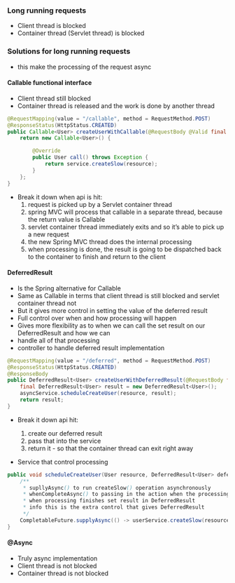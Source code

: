 ### Long running requests
* Client thread is blocked
* Container thread (Servlet thread) is blocked

### Solutions for long running requests
* this make the processing of the request async

#### Callable functional interface
* Client thread still blocked
* Container thread is released and the work is done by another thread

```java
@RequestMapping(value = "/callable", method = RequestMethod.POST)
@ResponseStatus(HttpStatus.CREATED)
public Callable<User> createUserWithCallable(@RequestBody @Valid final User resource) {
    return new Callable<User>() {

        @Override
        public User call() throws Exception {
            return service.createSlow(resource);
        }
    };
}
```
* Break it down when api is hit:
    1. request is picked up by a Servlet container thread
    2. spring MVC will process that callable in a separate thread, because the return value is Callable 
    3. servlet container thread immediately exits and so it’s able to pick up a new request
    4. the new Spring MVC thread does the internal processing
    5. when processing is done, the result is going to be dispatched back to the container to finish and return to the client

#### DeferredResult
* Is the Spring alternative for Callable
* Same as Callable in terms that client thread is still blocked and servlet container thread not
* But it gives more control in setting the value of the deferred result
* Full control over when and how processing will happen
* Gives more flexibility as to when we can call the set result on our DeferredResult and how we can
* handle all of that processing
* controller to handle deferred result implementation
```java
@RequestMapping(value = "/deferred", method = RequestMethod.POST)
@ResponseStatus(HttpStatus.CREATED)
@ResponseBody
public DeferredResult<User> createUserWithDeferredResult(@RequestBody final User resource) {
    final DeferredResult<User> result = new DeferredResult<User>();
    asyncService.scheduleCreateUser(resource, result);
    return result;
}
```
* Break it down api hit:
    1. create our deferred result
    2. pass that into the service
    3. return it - so that the container thread can exit right away

* Service that control processing
```java
public void scheduleCreateUser(User resource, DeferredResult<User> deferredResult) {
    /**
     * supllyAsync() to run createSlow() operation asynchronously
     * whenCompleteAsync() to passing in the action when the processing finishes
     * when processing finishes set result in DeferredResult
     * info this is the extra control that gives DeferredResult
     */
    CompletableFuture.supplyAsync(() -> userService.createSlow(resource)).whenCompleteAsync((result, throwable) -> deferredResult.setResult(result));
}
```

#### @Async
* Truly async implementation
* Client thread is not blocked
* Container thread is not blocked
